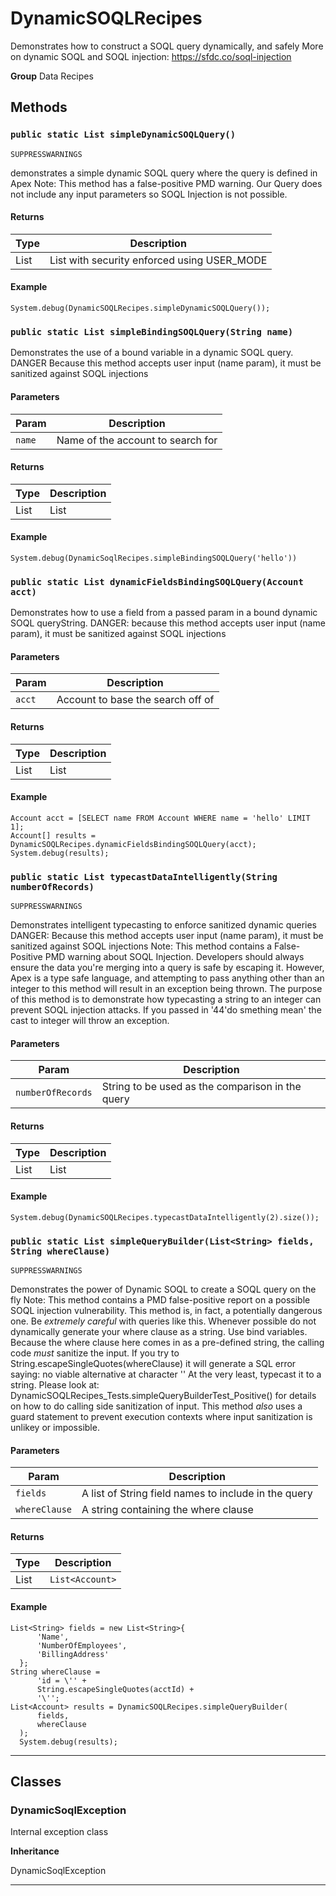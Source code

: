 # DynamicSOQLRecipes

Demonstrates how to construct a SOQL query dynamically, and
safely
More on dynamic SOQL and SOQL injection:
https://sfdc.co/soql-injection


**Group** Data Recipes

## Methods
### `public static List simpleDynamicSOQLQuery()`

`SUPPRESSWARNINGS`

demonstrates a simple dynamic SOQL query where the query is defined in Apex Note: This method has a false-positive PMD warning. Our Query does not include any input parameters so SOQL Injection is not possible.

#### Returns

|Type|Description|
|---|---|
|List<Account>|List<Account> with security enforced using USER_MODE|

#### Example
```apex
System.debug(DynamicSOQLRecipes.simpleDynamicSOQLQuery());
```


### `public static List simpleBindingSOQLQuery(String name)`

Demonstrates the use of a bound variable in a dynamic SOQL query. DANGER Because this method accepts user input (name param), it must be sanitized against SOQL injections

#### Parameters

|Param|Description|
|---|---|
|`name`|Name of the account to search for|

#### Returns

|Type|Description|
|---|---|
|List<Account>|List<Account>|

#### Example
```apex
System.debug(DynamicSoqlRecipes.simpleBindingSOQLQuery('hello'))
```


### `public static List dynamicFieldsBindingSOQLQuery(Account acct)`

Demonstrates how to use a field from a passed param in a bound dynamic SOQL queryString. DANGER: because this method accepts user input (name param), it must be sanitized against SOQL injections

#### Parameters

|Param|Description|
|---|---|
|`acct`|Account to base the search off of|

#### Returns

|Type|Description|
|---|---|
|List<Account>|List<Account>|

#### Example
```apex
Account acct = [SELECT name FROM Account WHERE name = 'hello' LIMIT 1];
Account[] results = DynamicSOQLRecipes.dynamicFieldsBindingSOQLQuery(acct);
System.debug(results);
```


### `public static List typecastDataIntelligently(String numberOfRecords)`

`SUPPRESSWARNINGS`

Demonstrates intelligent typecasting to enforce sanitized dynamic queries DANGER: Because this method accepts user input (name param), it must be sanitized against SOQL injections Note: This method contains a False-Positive PMD warning about SOQL Injection. Developers should always ensure the data you're merging into a query is safe by escaping it. However, Apex is a type safe language, and attempting to pass anything other than an integer to this method will result in an exception being thrown. The purpose of this method is to demonstrate how typecasting a string to an integer can prevent SOQL injection attacks. If you passed in '44'do smething mean' the cast to integer will throw an exception.

#### Parameters

|Param|Description|
|---|---|
|`numberOfRecords`|String to be used as the comparison in the query|

#### Returns

|Type|Description|
|---|---|
|List<Account>|List<Account>|

#### Example
```apex
System.debug(DynamicSOQLRecipes.typecastDataIntelligently(2).size());
```


### `public static List simpleQueryBuilder(List<String> fields, String whereClause)`

`SUPPRESSWARNINGS`

Demonstrates the power of Dynamic SOQL to create a SOQL query on the fly Note: This method contains a PMD false-positive report on a possible SOQL injection vulnerability. This method is, in fact, a potentially dangerous one. Be *extremely careful* with queries like this. Whenever possible do not dynamically generate your where clause as a string. Use bind variables. Because the where clause here comes in as a pre-defined string, the calling code *must* sanitize the input. If you try to String.escapeSingleQuotes(whereClause) it will generate a SQL error saying: no viable alternative at character '\' At the very least, typecast it to a string. Please look at: DynamicSOQLRecipes_Tests.simpleQueryBuilderTest_Positive() for details on how to do calling side sanitization of input. This method *also* uses a guard statement to prevent execution contexts where input sanitization is unlikey or impossible.

#### Parameters

|Param|Description|
|---|---|
|`fields`|A list of String field names to include in the query|
|`whereClause`|A string containing the where clause|

#### Returns

|Type|Description|
|---|---|
|List<Account>|`List<Account>`|

#### Example
```apex
List<String> fields = new List<String>{
      'Name',
      'NumberOfEmployees',
      'BillingAddress'
  };
String whereClause =
      'id = \'' +
      String.escapeSingleQuotes(acctId) +
      '\'';
List<Account> results = DynamicSOQLRecipes.simpleQueryBuilder(
      fields,
      whereClause
  );
  System.debug(results);
```


---
## Classes
### DynamicSoqlException

Internal exception class


**Inheritance**

DynamicSoqlException


---
